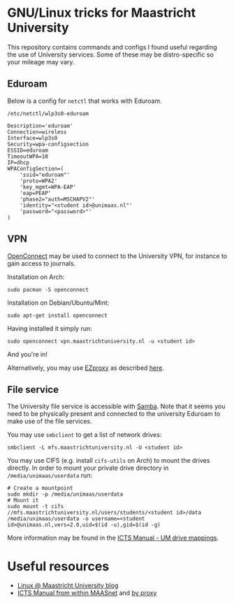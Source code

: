 # GNU/Linux tricks for Maastricht University
This repository contains commands and configs I found useful regarding the use of
University services. Some of these may be distro-specific so your mileage may vary.

## Eduroam
Below is a config for `netctl` that works with Eduroam.

`/etc/netctl/wlp3s0-eduroam`
```
Description='eduroam'
Connection=wireless
Interface=wlp3s0
Security=wpa-configsection
ESSID=eduroam
TimeoutWPA=10
IP=dhcp
WPAConfigSection=(
	'ssid="eduroam"'
	'proto=WPA2'
	'key_mgmt=WPA-EAP'
	'eap=PEAP'
	'phase2="auth=MSCHAPV2"'
	'identity="<student id>@unimaas.nl"'
	'password="<password>"'
)
```

## VPN
[OpenConnect](https://wiki.archlinux.org/index.php/OpenConnect) may be used to
connect to the University VPN, for instance to gain access to journals. 

Installation on Arch:
```
sudo pacman -S openconnect
```
Installation on Debian/Ubuntu/Mint:
```
sudo apt-get install openconnect
```

Having installed it simply run:
```
sudo openconnect vpn.maastrichtuniversity.nl -u <student id>
```
And you're in!

Alternatively, you may use [EZproxy](https://www.oclc.org/nl/ezproxy.html) as
described [here](https://linuxunimaas.blogspot.com/2013/11/reading-literature-from-home-with-your.html).

## File service
The University file service is accessible with
[Samba](https://wiki.archlinux.org/index.php/samba). Note that it seems you need to
be physically present and connected to the university Eduroam to make use of the file
services.

You may use `smbclient` to get a list of network drives:
```
smbclient -L mfs.maastrichtuniversity.nl -U <student id>
```

You may use CIFS (e.g. install `cifs-utils` on Arch) to mount the drives directly.
In order to mount your private drive directory in `/media/unimaas/userdata` run:
```
# Create a mountpoint
sudo mkdir -p /media/unimaas/userdata
# Mount it
sudo mount -t cifs //mfs.maastrichtuniversity.nl/users/students/<student id>/data /media/unimaas/userdata -o username=<student id>@unimaas.nl,vers=2.0,uid=$(id -u),gid=$(id -g)
```

More information may be found in the [ICTS Manual - UM drive
   mappings](https://kb-icts-maastrichtuniversity-nl.ezproxy.ub.unimaas.nl/display/ISM/Manual+File+Service+-+Mapping+UM+network+drives+in+Windows).

# Useful resources
 - [Linux @ Maastricht University blog](https://linuxunimaas.blogspot.com/)
 - [ICTS
   Manual from within
   MAASnet](https://kb.icts.maastrichtuniversity.nl/display/ISM/ICTS+Servicedesk+Manuals)
   and [by
   proxy](https://kb-icts-maastrichtuniversity-nl.ezproxy.ub.unimaas.nl/display/ISM/ICTS+Servicedesk+Manuals)

